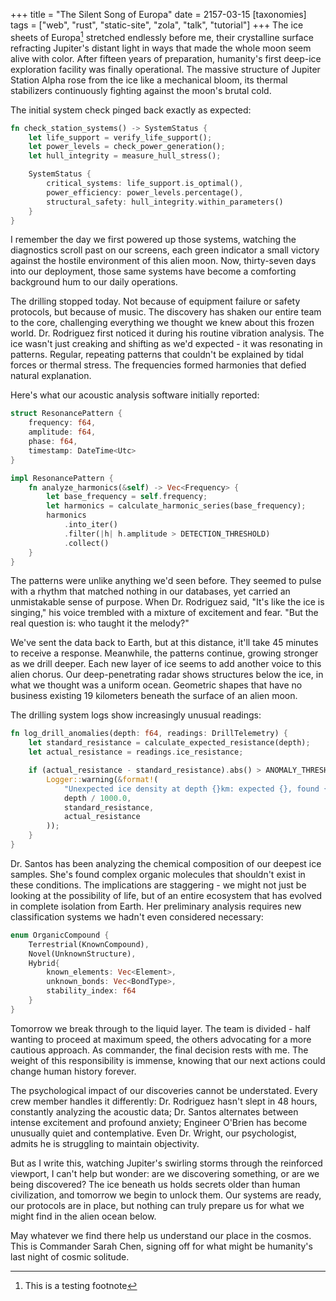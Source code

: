 +++
title = "The Silent Song of Europa"
date = 2157-03-15
[taxonomies]
tags = ["web", "rust", "static-site", "zola", "talk", "tutorial"]
+++
The ice sheets of Europa[^1] stretched endlessly before me, their crystalline surface refracting Jupiter's distant light in ways that made the whole moon seem alive with color. After fifteen years of preparation, humanity's first deep-ice exploration facility was finally operational. The massive structure of Jupiter Station Alpha rose from the ice like a mechanical bloom, its thermal stabilizers continuously fighting against the moon's brutal cold.

The initial system check pinged back exactly as expected:

```rust
fn check_station_systems() -> SystemStatus {
    let life_support = verify_life_support();
    let power_levels = check_power_generation();
    let hull_integrity = measure_hull_stress();

    SystemStatus {
        critical_systems: life_support.is_optimal(),
        power_efficiency: power_levels.percentage(),
        structural_safety: hull_integrity.within_parameters()
    }
}
```

I remember the day we first powered up those systems, watching the diagnostics scroll past on our screens, each green indicator a small victory against the hostile environment of this alien moon. Now, thirty-seven days into our deployment, those same systems have become a comforting background hum to our daily operations.

The drilling stopped today. Not because of equipment failure or safety protocols, but because of music. The discovery has shaken our entire team to the core, challenging everything we thought we knew about this frozen world. Dr. Rodriguez first noticed it during his routine vibration analysis. The ice wasn't just creaking and shifting as we'd expected - it was resonating in patterns. Regular, repeating patterns that couldn't be explained by tidal forces or thermal stress. The frequencies formed harmonies that defied natural explanation.

Here's what our acoustic analysis software initially reported:

```rust
struct ResonancePattern {
    frequency: f64,
    amplitude: f64,
    phase: f64,
    timestamp: DateTime<Utc>
}

impl ResonancePattern {
    fn analyze_harmonics(&self) -> Vec<Frequency> {
        let base_frequency = self.frequency;
        let harmonics = calculate_harmonic_series(base_frequency);
        harmonics
            .into_iter()
            .filter(|h| h.amplitude > DETECTION_THRESHOLD)
            .collect()
    }
}
```

The patterns were unlike anything we'd seen before. They seemed to pulse with a rhythm that matched nothing in our databases, yet carried an unmistakable sense of purpose. When Dr. Rodriguez said, "It's like the ice is singing," his voice trembled with a mixture of excitement and fear. "But the real question is: who taught it the melody?"

We've sent the data back to Earth, but at this distance, it'll take 45 minutes to receive a response. Meanwhile, the patterns continue, growing stronger as we drill deeper. Each new layer of ice seems to add another voice to this alien chorus. Our deep-penetrating radar shows structures below the ice, in what we thought was a uniform ocean. Geometric shapes that have no business existing 19 kilometers beneath the surface of an alien moon.

The drilling system logs show increasingly unusual readings:

```rust
fn log_drill_anomalies(depth: f64, readings: DrillTelemetry) {
    let standard_resistance = calculate_expected_resistance(depth);
    let actual_resistance = readings.ice_resistance;

    if (actual_resistance - standard_resistance).abs() > ANOMALY_THRESHOLD {
        Logger::warning(&format!(
            "Unexpected ice density at depth {}km: expected {}, found {}",
            depth / 1000.0,
            standard_resistance,
            actual_resistance
        ));
    }
}
```

Dr. Santos has been analyzing the chemical composition of our deepest ice samples. She's found complex organic molecules that shouldn't exist in these conditions. The implications are staggering - we might not just be looking at the possibility of life, but of an entire ecosystem that has evolved in complete isolation from Earth. Her preliminary analysis requires new classification systems we hadn't even considered necessary:

```rust
enum OrganicCompound {
    Terrestrial(KnownCompound),
    Novel(UnknownStructure),
    Hybrid{
        known_elements: Vec<Element>,
        unknown_bonds: Vec<BondType>,
        stability_index: f64
    }
}
```

Tomorrow we break through to the liquid layer. The team is divided - half wanting to proceed at maximum speed, the others advocating for a more cautious approach. As commander, the final decision rests with me. The weight of this responsibility is immense, knowing that our next actions could change human history forever.

The psychological impact of our discoveries cannot be understated. Every crew member handles it differently: Dr. Rodriguez hasn't slept in 48 hours, constantly analyzing the acoustic data; Dr. Santos alternates between intense excitement and profound anxiety; Engineer O'Brien has become unusually quiet and contemplative. Even Dr. Wright, our psychologist, admits he is struggling to maintain objectivity.

But as I write this, watching Jupiter's swirling storms through the reinforced viewport, I can't help but wonder: are we discovering something, or are we being discovered? The ice beneath us holds secrets older than human civilization, and tomorrow we begin to unlock them. Our systems are ready, our protocols are in place, but nothing can truly prepare us for what we might find in the alien ocean below.

May whatever we find there help us understand our place in the cosmos. This is Commander Sarah Chen, signing off for what might be humanity's last night of cosmic solitude.

[^1]: This is a testing footnote

